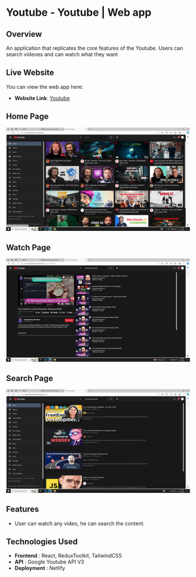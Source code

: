 # Youtube - Youtube | Web app

## Overview
An application that replicates the core features of the Youtube. Users can search videoes and can watch what they want

## Live Website
You can view the web app here:

- **Website Link**: [Youtube](https://aryanyoutubeproject.netlify.app/)

## Home Page
![Youtube Home page](https://github.com/rathoraryann/aryanYoutube/blob/main/images/Home.png)

## Watch Page
![Youtube Watch page](https://github.com/rathoraryann/aryanYoutube/blob/main/images/Watch.png)


## Search Page
![Youtube Watch page](https://github.com/rathoraryann/aryanYoutube/blob/main/images/Search.png)


## Features
  - User can watch any video, he can search the content.

## Technologies Used

- **Frontend** : React, ReduxToolkit, TailwindCSS
- **API** : Google Youtube API V3
- **Deployment** : Netlify
